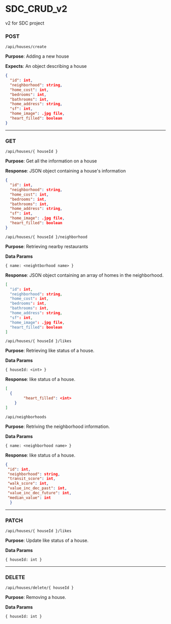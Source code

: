 # SDC_CRUD_v2
v2 for SDC project

### POST

`/api/houses/create`

**Purpose**: Adding a new house

**Expects**: An object describing a house
```json
{
  "id": int,
  "neighborhood": string,
  "home_cost": int,
  "bedrooms": int,
  "bathrooms": int,
  "home_address": string,
  "sf": int,
  "home_image": .jpg file,
  "heart_filled": boolean
}
```

______________________________________________________
### GET

`/api/houses/{ houseId }`

**Purpose**: Get all the information on a house

**Response**: JSON object containing a house's information
```json
{
  "id": int,
  "neighborhood": string,
  "home_cost": int,
  "bedrooms": int,
  "bathrooms": int,
  "home_address": string,
  "sf": int,
  "home_image": .jpg file,
  "heart_filled": boolean
}
```

`/api/houses/{ houseId }/neighborhood`

**Purpose**: Retrieving nearby restaurants

**Data Params**

`{ name: <neightborhood name> }`

**Response**: JSON object containing an array of homes in the neighborhood.
```json
[
  "id": int,
  "neighborhood": string,
  "home_cost": int,
  "bedrooms": int,
  "bathrooms": int,
  "home_address": string,
  "sf": int,
  "home_image": .jpg file,
  "heart_filled": boolean
]
```

`/api/houses/{ houseId }/likes`

**Purpose**: Retrieving like status of a house.

**Data Params**

`{ houseId: <int> }`

**Response**: like status of a house.

```json
[
  {
        "heart_filled": <int>
    }
]
```

`/api/neighborhoods`

**Purpose**: Retriving the neighborhood information.

**Data Params**

`{ name: <neighborhood name> }`

**Response**: like status of a house.

```json
{
 "id": int,
 "neighborhood": string,
 "transit_score": int,
 "walk_score": int,
 "value_inc_dec_past": int,
 "value_inc_dec_future": int,
 "median_value": int
  }
```
______________________________________________________
### PATCH

`/api/houses/{ houseId }/likes`

**Purpose**: Update like status of a house.

**Data Params**

`{ houseId: int }`
______________________________________________________
### DELETE

`/api/houses/delete/{ houseId }`

**Purpose**: Removing a house.

**Data Params**

`{ houseId: int }`
